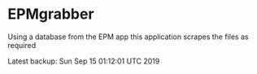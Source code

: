 # EPMgrabber
Using a database from the EPM app this application scrapes the files as required


Latest backup: Sun Sep 15 01:12:01 UTC 2019
